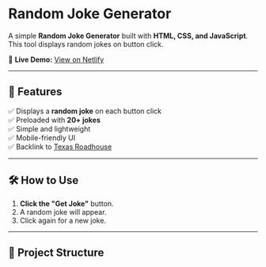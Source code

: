 # Random Joke Generator  

A simple **Random Joke Generator** built with **HTML, CSS, and JavaScript**. This tool displays random jokes on button click.  

🔗 **Live Demo:** [View on Netlify](https://your-netlify-url.netlify.app/)  

---

## 🚀 Features  
✅ Displays a **random joke** on each button click  
✅ Preloaded with **20+ jokes**  
✅ Simple and lightweight  
✅ Mobile-friendly UI  
✅ Backlink to [Texas Roadhouse](https://menufortexasroadhousewithprices.com/)  

---

## 🛠️ How to Use  
1. **Click the "Get Joke"** button.  
2. A random joke will appear.  
3. Click again for a new joke.  

---

## 📂 Project Structure
